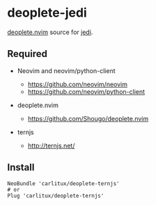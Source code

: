 # deoplete-jedi
[deoplete.nvim](https://github.com/Shougo/deoplete.nvim) source for [jedi](https://github.com/davidhalter/jedi).


## Required

- Neovim and neovim/python-client
  - https://github.com/neovim/neovim
  - https://github.com/neovim/python-client

- deoplete.nvim
  - https://github.com/Shougo/deoplete.nvim

- ternjs
  - http://ternjs.net/


## Install

```vim
NeoBundle 'carlitux/deoplete-ternjs'
# or
Plug 'carlitux/deoplete-ternjs'
```
